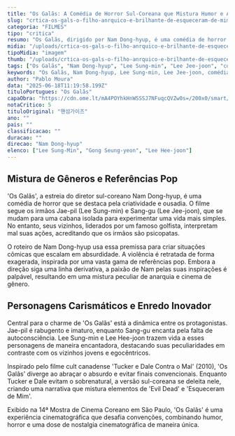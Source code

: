 ```yaml
---
title: "Os Galãs: A Comédia de Horror Sul-Coreana que Mistura Humor e Absurdo"
slug: "crtica-os-gals-o-filho-anrquico-e-brilhante-de-esqueceram-de-mim-e-evil-dead"
categoria: "FILMES"
tipo: "critica"
resumo: "Os Galãs, dirigido por Nam Dong-hyup, é uma comédia de horror sul-coreana que combina humor excêntrico com referências de filmes cult. A narrativa segue dois irmãos mal interpretados, criando uma experiência cinematográfica única."
midia: "/uploads/crtica-os-gals-o-filho-anrquico-e-brilhante-de-esqueceram-de-mim-e-evil-dead-thumb.jpg"
tipoMidia: "imagem"
thumb: "/uploads/crtica-os-gals-o-filho-anrquico-e-brilhante-de-esqueceram-de-mim-e-evil-dead-thumb.jpg"
tags: ["Os Galãs", "Nam Dong-hyup", "Lee Sung-min", "Lee Jee-joon", "comédia de horror sul-coreana", "Tucker e Dale Contra o Mal", "Evil Dead", "Esqueceram de Mim", "Mostra de Cinema Coreano"]
keywords: "Os Galãs, Nam Dong-hyup, Lee Sung-min, Lee Jee-joon, comédia de horror sul-coreana, Tucker e Dale Contra o Mal, Evil Dead, Esqueceram de Mim, Mostra de Cinema Coreano"
author: "Pablo Moura"
data: "2025-06-18T11:19:58.199Z"
tituloPortugues: "Os Galãs"
capaObra: "https://cdn.ome.lt/mA4POYhkHnWSSSJ7NFuqcQVZw0s=/200x0/smart/extras/capas/galas.jpg"
notaCritico: 5
tituloOriginal: "핸섬가이즈"
ano: ""
pais: ""
classificacao: ""
duracao: ""
direcao: "Nam Dong-hyup"
elenco: ["Lee Sung-Min", "Gong Seung-yeon", "Lee Hee-joon"]
---
```


## Mistura de Gêneros e Referências Pop

'Os Galãs', a estreia do diretor sul-coreano Nam Dong-hyup, é uma comédia de horror que se destaca pela criatividade e ousadia. O filme segue os irmãos Jae-pil (Lee Sung-min) e Sang-gu (Lee Jee-joon), que se mudam para uma cabana isolada para experimentar uma vida mais simples. No entanto, seus vizinhos, liderados por um famoso golfista, interpretam mal suas ações, acreditando que os irmãos são psicopatas.

O roteiro de Nam Dong-hyup usa essa premissa para criar situações cômicas que escalam em absurdidade. A violência é retratada de forma exagerada, inspirada por uma vasta gama de referências pop. Embora a direção siga uma linha derivativa, a paixão de Nam pelas suas inspirações é palpável, resultando em uma mistura peculiar de anarquia e cinema de gênero.

## Personagens Carismáticos e Enredo Inovador

Central para o charme de 'Os Galãs' está a dinâmica entre os protagonistas. Jae-pil é rabugento e imaturo, enquanto Sang-gu encanta pela falta de autoconsciência. Lee Sung-min e Lee Hee-joon trazem vida a esses personagens de maneira encantadora, destacando suas peculiaridades em contraste com os vizinhos jovens e egocêntricos.

Inspirado pelo filme cult canadense 'Tucker e Dale Contra o Mal' (2010), 'Os Galãs' diverge ao abraçar o absurdo e evitar finais convencionais. Enquanto Tucker e Dale evitam o sobrenatural, a versão sul-coreana se deleita nele, criando uma narrativa que mistura elementos de 'Evil Dead' e 'Esqueceram de Mim'.

Exibido na 14ª Mostra de Cinema Coreano em São Paulo, 'Os Galãs' é uma experiência cinematográfica que desafia convenções, combinando humor, horror e uma dose de nostalgia cinematográfica de maneira única.